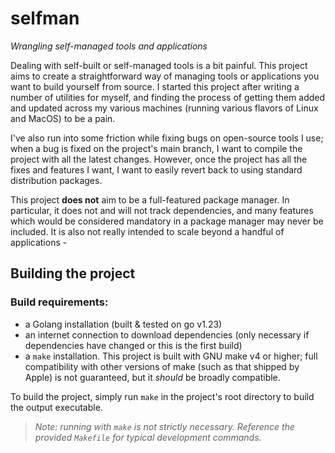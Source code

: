# selfman

*Wrangling self-managed tools and applications*

Dealing with self-built or self-managed tools is a bit painful. This project aims to create a straightforward way of managing tools or applications you want to build yourself from source. I started this project after writing a number of utilities for myself, and finding the process of getting them added and updated across my various machines (running various flavors of Linux and MacOS) to be a pain.

I've also run into some friction while fixing bugs on open-source tools I use; when a bug is fixed on the project's main branch, I want to compile the project with all the latest changes. However, once the project has all the fixes and features I want, I want to easily revert back to using standard distribution packages.

This project **does not** aim to be a full-featured package manager. In particular, it does not and will not track dependencies, and many features which would be considered mandatory in a package manager may never be included. It is also not really intended to scale beyond a handful of applications -

## Building the project

### Build requirements:

- a Golang installation (built & tested on go v1.23)
- an internet connection to download dependencies (only necessary if dependencies have changed or this is the first build)
- a `make` installation. This project is built with GNU make v4 or higher; full compatibility with other versions of make (such as that shipped by Apple) is not guaranteed, but it _should_ be broadly compatible.

To build the project, simply run `make` in the project's root directory to build the output executable.

> _Note: running with `make` is not strictly necessary. Reference the provided `Makefile` for typical development commands._
